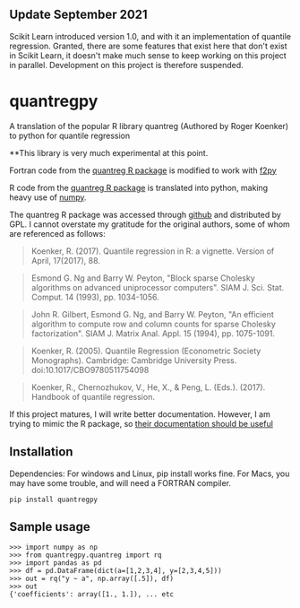 ## Update September 2021
Scikit Learn introduced version 1.0, and with it an implementation of quantile regression. Granted, there are some features that exist here that don't exist in Scikit Learn, it doesn't make much sense to keep working on this project in parallel. Development on this project is therefore suspended.

# quantregpy
A translation of the popular R library quantreg (Authored by Roger Koenker) to python for quantile regression


**This library is very much experimental at this point.

Fortran code from the [quantreg R package](https://github.com/cran/quantreg) is modified to work with [f2py](https://numpy.org/doc/stable/f2py/)

R code from the [quantreg R package](https://github.com/cran/quantreg) is translated into python, making heavy use of [numpy](https://numpy.org).

The quantreg R package was accessed through [github](https://github.com/cran/quantreg) and distributed by GPL. I cannot overstate my gratitude for the original authors, some of  whom are referenced as follows:

> Koenker, R. (2017). Quantile regression in R: a vignette. Version of April, 17(2017), 88.

> Esmond G. Ng and Barry W. Peyton, "Block sparse Cholesky algorithms on advanced uniprocessor computers". SIAM J. Sci. Stat. Comput. 14  (1993), pp. 1034-1056.

> John R. Gilbert, Esmond G. Ng, and Barry W. Peyton, "An efficient algorithm to compute row and column counts for sparse Cholesky factorization". SIAM J. Matrix Anal. Appl. 15 (1994), pp. 1075-1091.

> Koenker, R. (2005). Quantile Regression (Econometric Society Monographs). Cambridge: Cambridge University Press. doi:10.1017/CBO9780511754098

> Koenker, R., Chernozhukov, V., He, X., & Peng, L. (Eds.). (2017). Handbook of quantile regression.

If this project matures, I will write better documentation. However, I am trying to mimic the R package, so [their documentation should be useful](https://cran.r-project.org/web/packages/quantreg/quantreg.pdf)

## Installation 
Dependencies: For windows and Linux, pip install works fine. For Macs, you may have some trouble, and will need a FORTRAN compiler.

    pip install quantregpy

## Sample usage
    >>> import numpy as np
    >>> from quantregpy.quantreg import rq
    >>> import pandas as pd
    >>> df = pd.DataFrame(dict(a=[1,2,3,4], y=[2,3,4,5]))
    >>> out = rq("y ~ a", np.array([.5]), df)
    >>> out
    {'coefficients': array([1., 1.]), ... etc
